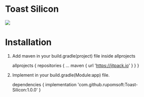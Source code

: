 # Toast Silicon
[![](https://jitpack.io/v/rupomsoft/Toast-Silicon.svg)](https://jitpack.io/#rupomsoft/Toast-Silicon)

# Installation 

1. Add maven in your build.gradle(project) file inside allprojects 

	allprojects {
		repositories {
			...
			maven { url 'https://jitpack.io' }
		}
	}

2. Implement in your build.gradle(Module:app) file.

	  dependencies {
	        implementation 'com.github.rupomsoft:Toast-Silicon:1.0.0'
	}
